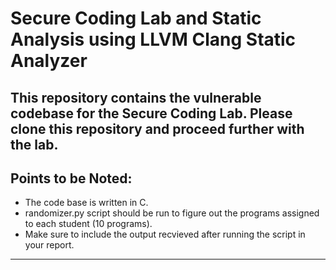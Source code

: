# Secure Coding Lab and Static Analysis using LLVM Clang Static Analyzer

This repository contains the vulnerable codebase for the Secure Coding Lab. Please clone this repository and proceed further with the lab.
---

## Points to be Noted:

- The code base is written in C.
- randomizer.py script should be run to figure out the programs assigned to each student (10 programs).
- Make sure to include the output recvieved after running the script in your report.
  
---
                                      
